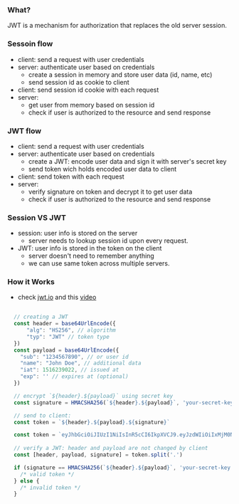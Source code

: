 ### What?
JWT is a mechanism for authorization that replaces the old server session.

### Sessoin flow
- client: send a request with user credentials
- server: authenticate user based on credentials
    - create a session in memory and store user data (id, name, etc)
    - send session id as cookie to client
- client: send session id cookie with each request
- server:
    - get user from memory based on session id
    - check if user is authorized to the resource and send response

### JWT flow
- client: send a request with user credentials
- server: authenticate user based on credentials
  - create a JWT: encode user data and sign it with server's secret key
  - send token wich holds encoded user data to client
- client: send token with each request
- server:
  - verify signature on token and decrypt it to get user data 
  - check if user is authorized to the resource and send response

### Session VS JWT
- session: user info is stored on the server
  - server needs to lookup session id upon every request.
- JWT: user info is stored in the token on the client
  - server doesn't need to remember anything
  - we can use same token across multiple servers.

### How it Works
- check [jwt.io](https://jwt.io/) and this [video](https://www.youtube.com/watch?v=7Q17ubqLfaM&t=304s)
```js
  
  // creating a JWT
  const header = base64UrlEncode({
      "alg": "HS256", // algorithm
      "typ": "JWT" // token type
  })
  const payload = base64UrlEncode({
    "sub": "1234567890", // or user id
    "name": "John Doe", // additional data
    "iat": 1516239022, // issued at
    "exp": '' // expires at (optional)
  })

  // encrypt `${header}.${payload}` using secret key
  const signature = HMACSHA256(`${header}.${payload}`, 'your-secret-key')

  // send to client:
  const token = `${header}.${payload}.${signature}`

  const token = `eyJhbGciOiJIUzI1NiIsInR5cCI6IkpXVCJ9.eyJzdWIiOiIxMjM0NTY3ODkwIiwibmFtZSI6IkpvaG4gRG9lIiwiaWF0IjoxNTE2MjM5MDIyfQ.SflKxwRJSMeKKF2QT4fwpMeJf36POk6yJV_adQssw5c`
    
  // verify a JWT: header and payload are not changed by client
  const [header, payload, signature] = token.split('.')

  if (signature == HMACSHA256(`${header}.${payload}`, 'your-secret-key')) {
    /* valid token */
  } else { 
    /* invalid token */ 
  }
```
